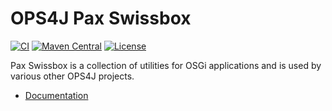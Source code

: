 # OPS4J Pax Swissbox

[![CI](https://github.com/ops4j/org.ops4j.pax.swissbox/actions/workflows/maven.yml/badge.svg?branch=master)](https://github.com/ops4j/org.ops4j.pax.swissbox/actions/workflows/maven.yml)
[![Maven Central](https://maven-badges.herokuapp.com/maven-central/org.ops4j.pax/swissbox/badge.svg)](https://search.maven.org/#search%7Cga%7C1%7Cg%3A%22org.ops4j.pax%22%20a%3A%22swissbox%22)
[![License](https://img.shields.io/badge/License-Apache%202.0-blue.svg)](https://www.apache.org/licenses/LICENSE-2.0)

Pax Swissbox is a collection of utilities for OSGi applications and is used by various other OPS4J projects.

* [Documentation](https://ops4j1.jira.com/wiki/spaces/PAXSB)
